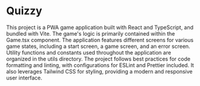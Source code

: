 # Quizzy

This project is a PWA game application built with React and TypeScript, and bundled with Vite. The game's logic is primarily contained within the Game.tsx component. The application features different screens for various game states, including a start screen, a game screen, and an error screen. Utility functions and constants used throughout the application are organized in the utils directory. The project follows best practices for code formatting and linting, with configurations for ESLint and Prettier included. It also leverages Tailwind CSS for styling, providing a modern and responsive user interface.
